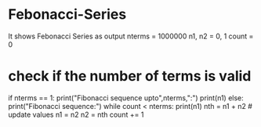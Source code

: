 # Febonacci-Series
It shows Febonacci Series as output
nterms = 1000000
n1, n2 = 0, 1
count = 0

# check if the number of terms is valid

if nterms == 1:
   print("Fibonacci sequence upto",nterms,":")
   print(n1)
else:
   print("Fibonacci sequence:")
   while count < nterms:
       print(n1)
       nth = n1 + n2
       # update values
       n1 = n2
       n2 = nth
       count += 1
